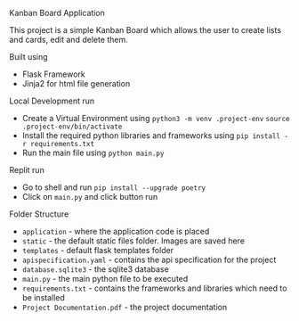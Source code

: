 Kanban Board Application

This project is a simple Kanban Board which allows the user to create lists and cards, edit and delete them.

Built using
- Flask Framework
- Jinja2 for html file generation

Local Development run
- Create a Virtual Environment using 
	`python3 -m venv .project-env`
	`source .project-env/bin/activate`
- Install the required python libraries and frameworks using 
	`pip install -r requirements.txt`
- Run the main file using
	`python main.py`

Replit run
- Go to shell and run
    `pip install --upgrade poetry`
- Click on `main.py` and click button run

Folder Structure
- `application` - where the application code is placed
- `static` - the default static files folder. Images are saved here
- `templates` - default flask templates folder
- `apispecification.yaml` - contains the api specification for the project
- `database.sqlite3` - the sqlite3 database
- `main.py` - the main python file to be executed
- `requirements.txt` - contains the frameworks and libraries which need to be installed
- `Project Documentation.pdf` - the project documentation
